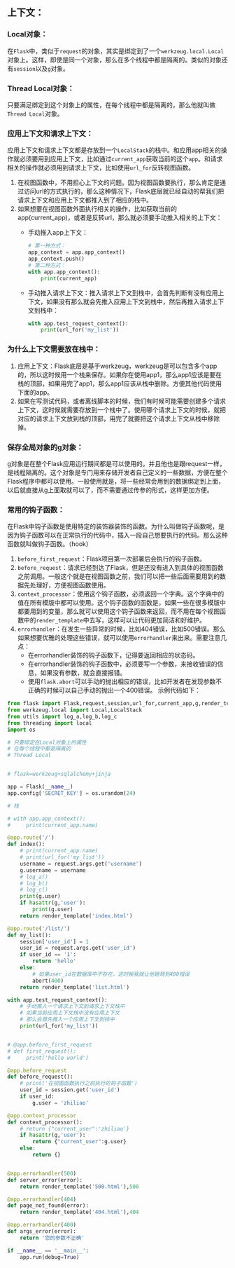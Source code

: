 ## 上下文：

### Local对象：
在`Flask`中，类似于`request`的对象，其实是绑定到了一个`werkzeug.local.Local`对象上。这样，即使是同一个对象，那么在多个线程中都是隔离的。类似的对象还有`session`以及`g`对象。

### Thread Local对象：
只要满足绑定到这个对象上的属性，在每个线程中都是隔离的，那么他就叫做`Thread Local`对象。


### 应用上下文和请求上下文：
应用上下文和请求上下文都是存放到一个`LocalStack`的栈中。和应用app相关的操作就必须要用到应用上下文，比如通过`current_app`获取当前的这个`app`。和请求相关的操作就必须用到请求上下文，比如使用`url_for`反转视图函数。
1. 在视图函数中，不用担心上下文的问题。因为视图函数要执行，那么肯定是通过访问url的方式执行的，那么这种情况下，Flask底层就已经自动的帮我们把请求上下文和应用上下文都推入到了相应的栈中。
2. 如果想要在视图函数外面执行相关的操作，比如获取当前的app(current_app)，或者是反转url，那么就必须要手动推入相关的上下文：
    * 手动推入app上下文：
   
        ```python
        # 第一种方式：
        app_context = app.app_context()
        app_context.push()
        # 第二种方式：
        with app.app_context():
            print(current_app)
        ```
    * 手动推入请求上下文：推入请求上下文到栈中，会首先判断有没有应用上下文，如果没有那么就会先推入应用上下文到栈中，然后再推入请求上下文到栈中：
        ```python
        with app.test_request_context():
            print(url_for('my_list'))
        ```

### 为什么上下文需要放在栈中：
1. 应用上下文：Flask底层是基于werkzeug，werkzeug是可以包含多个app的，所以这时候用一个栈来保存。如果你在使用app1，那么app1应该是要在栈的顶部，如果用完了app1，那么app1应该从栈中删除。方便其他代码使用下面的app。
2. 如果在写测试代码，或者离线脚本的时候，我们有时候可能需要创建多个请求上下文，这时候就需要存放到一个栈中了。使用哪个请求上下文的时候，就把对应的请求上下文放到栈的顶部，用完了就要把这个请求上下文从栈中移除掉。


### 保存全局对象的g对象：
g对象是在整个Flask应用运行期间都是可以使用的。并且他也是跟request一样，是线程隔离的。这个对象是专门用来存储开发者自己定义的一些数据，方便在整个Flask程序中都可以使用。一般使用就是，将一些经常会用到的数据绑定到上面，以后就直接从g上面取就可以了，而不需要通过传参的形式，这样更加方便。


### 常用的钩子函数：
在Flask中钩子函数是使用特定的装饰器装饰的函数。为什么叫做钩子函数呢，是因为钩子函数可以在正常执行的代码中，插入一段自己想要执行的代码。那么这种函数就叫做钩子函数。（hook）
1. `before_first_request`：Flask项目第一次部署后会执行的钩子函数。
2. `before_request`：请求已经到达了Flask，但是还没有进入到具体的视图函数之前调用。一般这个就是在视图函数之前，我们可以把一些后面需要用到的数据先处理好，方便视图函数使用。
3. `context_processor`：使用这个钩子函数，必须返回一个字典。这个字典中的值在所有模版中都可以使用。这个钩子函数的函数是，如果一些在很多模版中都要用到的变量，那么就可以使用这个钩子函数来返回，而不用在每个视图函数中的`render_template`中去写，这样可以让代码更加简洁和好维护。
4. `errorhandler`：在发生一些异常的时候，比如404错误，比如500错误。那么如果想要优雅的处理这些错误，就可以使用`errorhandler`来出来。需要注意几点：
    * 在errorhandler装饰的钩子函数下，记得要返回相应的状态码。
    * 在errorhandler装饰的钩子函数中，必须要写一个参数，来接收错误的信息，如果没有参数，就会直接报错。
    * 使用`flask.abort`可以手动的抛出相应的错误，比如开发者在发现参数不正确的时候可以自己手动的抛出一个400错误。
示例代码如下：
```python
from flask import Flask,request,session,url_for,current_app,g,render_template,abort
from werkzeug.local import Local,LocalStack
from utils import log_a,log_b,log_c
from threading import local
import os

# 只要绑定在Local对象上的属性
# 在每个线程中都是隔离的
# Thread Local


# flask=werkzeug+sqlalchemy+jinja

app = Flask(__name__)
app.config['SECRET_KEY'] = os.urandom(24)

# 栈

# with app.app_context():
#     print(current_app.name)

@app.route('/')
def index():
    # print(current_app.name)
    # print(url_for('my_list'))
    username = request.args.get('username')
    g.username = username
    # log_a()
    # log_b()
    # log_c()
    print(g.user)
    if hasattr(g,'user'):
        print(g.user)
    return render_template('index.html')

@app.route('/list/')
def my_list():
    session['user_id'] = 1
    user_id = request.args.get('user_id')
    if user_id == '1':
        return 'hello'
    else:
        # 如果user_id在数据库中不存在，这时候我就让他跳转到400错误
        abort(400)
    return render_template('list.html')

with app.test_request_context():
    # 手动推入一个请求上下文到请求上下文栈中
    # 如果当前应用上下文栈中没有应用上下文
    # 那么会首先推入一个应用上下文到栈中
    print(url_for('my_list'))


# @app.before_first_request
# def first_request():
#     print('hello world')

@app.before_request
def before_request():
    # print('在视图函数执行之前执行的钩子函数')
    user_id = session.get('user_id')
    if user_id:
        g.user = 'zhiliao'

@app.context_processor
def context_processor():
    # return {"current_user":'zhiliao'}
    if hasattr(g,'user'):
        return {"current_user":g.user}
    else:
        return {}


@app.errorhandler(500)
def server_error(error):
    return render_template('500.html'),500

@app.errorhandler(404)
def page_not_found(error):
    return render_template('404.html'),404

@app.errorhandler(400)
def args_error(error):
    return '您的参数不正确'

if __name__ == '__main__':
    app.run(debug=True)

```
